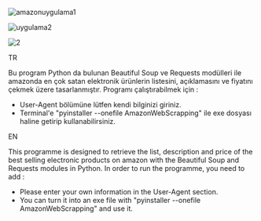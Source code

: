 
![amazonuygulama1](https://github.com/denizzunlu/Amazon-webscrapping-with-Beautiful-Soup/assets/123365405/5ae06ecb-d007-4473-94b6-cd63c90974d2)

![uygulama2](https://github.com/denizzunlu/Amazon-webscrapping-with-Beautiful-Soup/assets/123365405/0be97b2e-7159-4232-909b-410068693ba0)

![2](https://github.com/denizzunlu/Amazon-webscrapping-with-Beautiful-Soup/assets/123365405/b161221e-b512-41f9-8f43-b20b4c4c684b)



TR

Bu program Python da bulunan Beautiful Soup ve Requests modülleri ile amazonda en çok satan elektronik ürünlerin listesini, açıklamasını ve fiyatını çekmek üzere tasarlanmıştır. Programı çalıştırabilmek için :
* User-Agent bölümüne lütfen kendi bilginizi giriniz.
* Terminal'e "pyinstaller --onefile AmazonWebScrapping" ile exe dosyası haline getirip kullanabilirsiniz.

EN

This programme is designed to retrieve the list, description and price of the best selling electronic products on amazon with the Beautiful Soup and Requests modules in Python. In order to run the programme, you need to add :
* Please enter your own information in the User-Agent section.
* You can turn it into an exe file with "pyinstaller --onefile AmazonWebScrapping" and use it.
